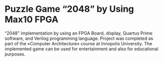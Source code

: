# Puzzle Game “2048” by Using Max10 FPGA

“2048” implementation by using an FPGA Board, display, Quartus Prime software, and Verilog programming language. 
Project was completed as part of the «Computer Architecture» course at Innopolis University. 
The implemented game can be used for entertainment and also for educational purposes.
